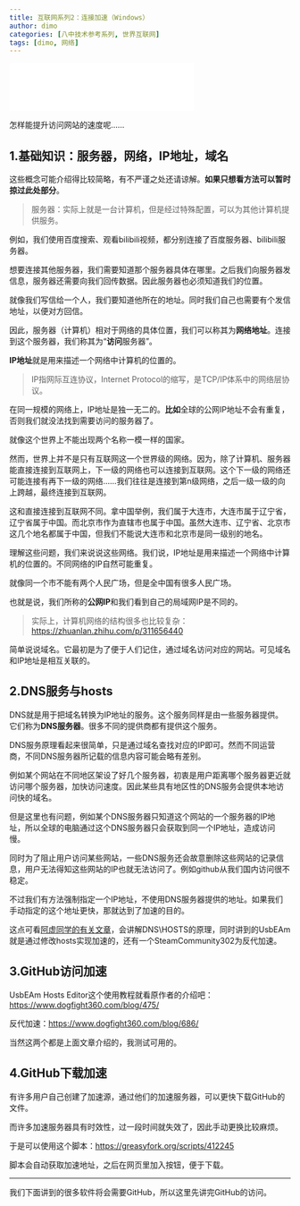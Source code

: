 ```yaml
---
title: 互联网系列2：连接加速（Windows）
author: dimo
categories: [八中技术参考系列, 世界互联网]
tags: [dimo, 网络]
---
```


<iframe frameborder="no" border="0" marginwidth="0" marginheight="0" width=330 height=86 src="//music.163.com/outchain/player?type=2&id=399353889&auto=0&height=66"></iframe>

怎样能提升访问网站的速度呢……

## 1.基础知识：服务器，网络，IP地址，域名

这些概念可能介绍得比较简略，有不严谨之处还请谅解。**如果只想看方法可以暂时掠过此处部分**。

> 服务器：实际上就是一台计算机，但是经过特殊配置，可以为其他计算机提供服务。

例如，我们使用百度搜索、观看bilibili视频，都分别连接了百度服务器、bilibili服务器。

想要连接其他服务器，我们需要知道那个服务器具体在哪里。之后我们向服务器发信息，服务器还需要向我们回传数据。因此服务器也必须知道我们的位置。

就像我们写信给一个人，我们要知道他所在的地址。同时我们自己也需要有个发信地址，以便对方回信。

因此，服务器（计算机）相对于网络的具体位置，我们可以称其为**网络地址**。连接到这个服务器，我们称其为“**访问**服务器”。

**IP地址**就是用来描述一个网络中计算机的位置的。

> IP指网际互连协议，Internet Protocol的缩写，是TCP/IP体系中的网络层协议。

在同一规模的网络上，IP地址是独一无二的。**比如**全球的公网IP地址不会有重复，否则我们就没法找到需要访问的服务器了。

就像这个世界上不能出现两个名称一模一样的国家。

然而，世界上并不是只有互联网这一个世界级的网络。因为，除了计算机、服务器能直接连接到互联网上，下一级的网络也可以连接到互联网。这个下一级的网络还可能连接有再下一级的网络……我们往往是连接到第n级网络，之后一级一级的向上跨越，最终连接到互联网。

这和直接连接到互联网不同。拿中国举例，我们属于大连市，大连市属于辽宁省，辽宁省属于中国。而北京市作为直辖市也属于中国。虽然大连市、辽宁省、北京市这几个地名都属于中国，但我们不能说大连市和北京市是同一级别的地名。

理解这些问题，我们来说说这些网络。我们说，IP地址是用来描述一个网络中计算机的位置的。不同网络的IP自然可能重复。

就像同一个市不能有两个人民广场，但是全中国有很多人民广场。

也就是说，我们所称的**公网IP**和我们看到自己的局域网IP是不同的。

> 实际上，计算机网络的结构很多也比较复杂：https://zhuanlan.zhihu.com/p/311656440

简单说说域名。它最初是为了便于人们记住，通过域名访问对应的网站。可见域名和IP地址是相互关联的。

## 2.DNS服务与hosts

DNS就是用于把域名转换为IP地址的服务。这个服务同样是由一些服务器提供。它们称为**DNS服务器**。很多不同的提供商都有提供这个服务。

DNS服务原理看起来很简单，只是通过域名查找对应的IP即可。然而不同运营商，不同DNS服务器所记载的信息内容可能会略有差别。

例如某个网站在不同地区架设了好几个服务器，初衷是用户距离哪个服务器更近就访问哪个服务器，加快访问速度。因此某些具有地区性的DNS服务会提供本地访问快的域名。

但是这里也有问题，例如某个DNS服务器只知道这个网站的一个服务器的IP地址，所以全球的电脑通过这个DNS服务器只会获取到同一个IP地址，造成访问慢。

同时为了阻止用户访问某些网站，一些DNS服务还会故意删除这些网站的记录信息，用户无法得知这些网站的IP也就无法访问了。例如github从我们国内访问很不稳定。

不过我们有方法强制指定一个IP地址，不使用DNS服务器提供的地址。如果我们手动指定的这个地址更快，那就达到了加速的目的。

这点可看[阿虚同学的有关文章](https://zhuanlan.zhihu.com/p/364453651)，会讲解DNS\HOSTS的原理，同时讲到的UsbEAm就是通过修改hosts实现加速的，还有一个SteamCommunity302为反代加速。

## 3.GitHub访问加速

UsbEAm Hosts Editor这个使用教程就看原作者的介绍吧：https://www.dogfight360.com/blog/475/

反代加速：https://www.dogfight360.com/blog/686/

当然这两个都是上面文章介绍的，我测试可用的。

## 4.GitHub下载加速

有许多用户自己创建了加速源，通过他们的加速服务器，可以更快下载GitHub的文件。

而许多加速服务器具有时效性，过一段时间就失效了，因此手动更换比较麻烦。

于是可以使用这个脚本：https://greasyfork.org/scripts/412245

脚本会自动获取加速地址，之后在网页里加入按钮，便于下载。

---

我们下面讲到的很多软件将会需要GitHub，所以这里先讲完GitHub的访问。